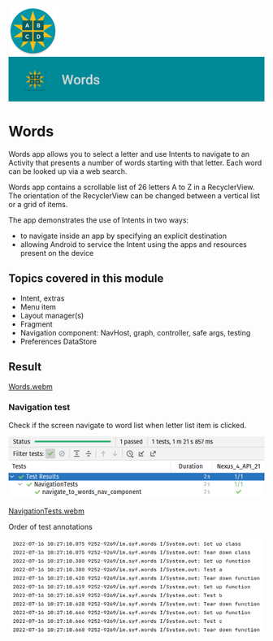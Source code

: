 ![ic_launcher_words](src/main/res/mipmap-xhdpi/ic_launcher_words_round.png?raw=true) ![ic_launcher_words](images/Screenshot_20220714_151809.png?raw=true)

# Words

Words app allows you to select a letter and use Intents to navigate to an Activity that presents a
number of words starting with that letter. Each word can be looked up via a web search.

Words app contains a scrollable list of 26 letters A to Z in a RecyclerView. The orientation of the
RecyclerView can be changed between a vertical list or a grid of items.

The app demonstrates the use of Intents in two ways:

- to navigate inside an app by specifying an explicit destination
- allowing Android to service the Intent using the apps and resources present on the device

## Topics covered in this module

- Intent, extras
- Menu item
- Layout manager(s)
- Fragment
- Navigation component: NavHost, graph, controller, safe args, testing
- Preferences DataStore

## Result

[Words.webm](https://user-images.githubusercontent.com/29587914/180781353-54addd6f-cea0-4799-a118-21cd26767e7b.webm)

### Navigation test

Check if the screen navigate to word list when letter list item is clicked.

![NavigationTests](images/Screenshot_20220716_094757.png?raw=true)

[NavigationTests.webm](https://user-images.githubusercontent.com/29587914/179336792-4711f137-cb46-4572-9f51-f5d68616e4d3.webm)

Order of test annotations

![TestAnnotations](images/Screenshot_20220716_102839.png?raw=true)
